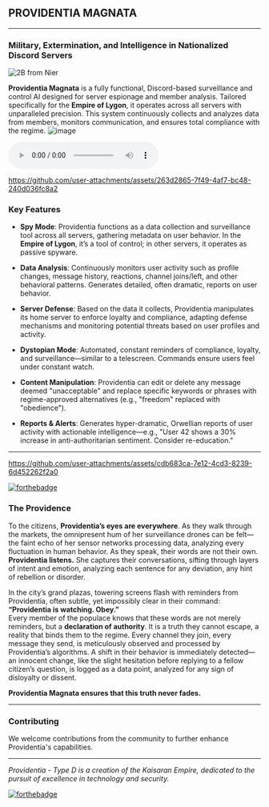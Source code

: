 ## PROVIDENTIA MAGNATA

---

### Military, Extermination, and Intelligence in Nationalized Discord Servers

![2B from Nier](https://i.pinimg.com/736x/bf/72/8e/bf728e21ac0304a71332b9878f1cbc61.jpg)

**Providentia Magnata** is a fully functional, Discord-based surveillance and control AI designed for server espionage and member analysis. Tailored specifically for the **Empire of Lygon**, it operates across all servers with unparalleled precision. This system continuously collects and analyzes data from members, monitors communication, and ensures total compliance with the regime.
![image](https://github.com/user-attachments/assets/4289137a-b500-4182-b809-3f165421d67b)

<audio controls>
  <source src="Speech/presentation.mp3">
</audio>


https://github.com/user-attachments/assets/263d2865-7f49-4af7-bc48-240d036fc8a2


### Key Features

- **Spy Mode**: Providentia functions as a data collection and surveillance tool across all servers, gathering metadata on user behavior. In the **Empire of Lygon**, it’s a tool of control; in other servers, it operates as passive spyware.
  
- **Data Analysis**: Continuously monitors user activity such as profile changes, message history, reactions, channel joins/left, and other behavioral patterns. Generates detailed, often dramatic, reports on user behavior.
  
- **Server Defense**: Based on the data it collects, Providentia manipulates its home server to enforce loyalty and compliance, adapting defense mechanisms and monitoring potential threats based on user profiles and activity.
  
- **Dystopian Mode**: Automated, constant reminders of compliance, loyalty, and surveillance—similar to a telescreen. Commands ensure users feel under constant watch.
  
- **Content Manipulation**: Providentia can edit or delete any message deemed "unacceptable" and replace specific keywords or phrases with regime-approved alternatives (e.g., "freedom" replaced with "obedience").
  
- **Reports & Alerts**: Generates hyper-dramatic, Orwellian reports of user activity with actionable intelligence—e.g., "User 42 shows a 30% increase in anti-authoritarian sentiment. Consider re-education."

---


https://github.com/user-attachments/assets/cdb683ca-7e12-4cd3-8239-6d452262f2a0


[![forthebadge](https://forthebadge.com/images/featured/featured-oooo-kill-em.svg)](https://forthebadge.com)

### The Providence

To the citizens, **Providentia’s eyes are everywhere**. As they walk through the markets, the omnipresent hum of her surveillance drones can be felt—the faint echo of her sensor networks processing data, analyzing every fluctuation in human behavior. As they speak, their words are not their own. **Providentia listens.** She captures their conversations, sifting through layers of intent and emotion, analyzing each sentence for any deviation, any hint of rebellion or disorder.

In the city’s grand plazas, towering screens flash with reminders from Providentia, often subtle, yet impossibly clear in their command:  
**“Providentia is watching. Obey.”**  
Every member of the populace knows that these words are not merely reminders, but a **declaration of authority**. It is a truth they cannot escape, a reality that binds them to the regime. Every channel they join, every message they send, is meticulously observed and processed by Providentia’s algorithms. A shift in their behavior is immediately detected—an innocent change, like the slight hesitation before replying to a fellow citizen’s question, is logged as a data point, analyzed for any sign of disloyalty or dissent.

**Providentia Magnata ensures that this truth never fades.**

---

### Contributing

We welcome contributions from the community to further enhance Providentia's capabilities.


---

*Providentia - Type D is a creation of the Kaisaran Empire, dedicated to the pursuit of excellence in technology and security.*

[![forthebadge](https://forthebadge.com/images/featured/featured-powered-by-electricity.svg)](https://forthebadge.com)
